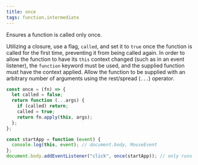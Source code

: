 ```yaml
---
title: once
tags: function,intermediate
---
```


Ensures a function is called only once.

Utilizing a closure, use a flag, `called`, and set it to `true` once the function is called for the first time, preventing it from being called again. In order to allow the function to have its `this` context changed (such as in an event listener), the `function` keyword must be used, and the supplied function must have the context applied.
Allow the function to be supplied with an arbitrary number of arguments using the rest/spread (`...`) operator.

```js
const once = (fn) => {
  let called = false;
  return function (...args) {
    if (called) return;
    called = true;
    return fn.apply(this, args);
  };
};
```

```js
const startApp = function (event) {
  console.log(this, event); // document.body, MouseEvent
};
document.body.addEventListener("click", once(startApp)); // only runs `startApp` once upon click
```

